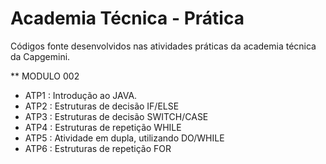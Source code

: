 # Academia Técnica - Prática
Códigos fonte desenvolvidos nas atividades práticas da academia técnica da Capgemini.

** MODULO 002 
- ATP1 : Introdução ao JAVA.
- ATP2 : Estruturas de decisão IF/ELSE
- ATP3 : Estruturas de decisão SWITCH/CASE
- ATP4 : Estruturas de repetição WHILE
- ATP5 : Atividade em dupla, utilizando DO/WHILE
- ATP6 : Estruturas de repetição FOR
